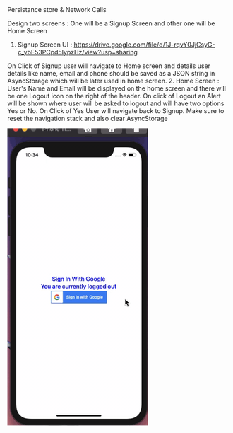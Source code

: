 <Div align "center">Persistance store & Network Calls</Div>

Design two screens : One will be a Signup Screen and other one will be Home Screen
1. Signup Screen UI : https://drive.google.com/file/d/1J-rqvY0JjCsyG-c_ybF53PCpd5IypzHz/view?usp=sharing 

On Click of Signup user will navigate to Home screen and details user details like name, email and phone should be saved as a JSON string in AsyncStorage which will be later used in home screen.
2. Home Screen : User's Name and Email will be displayed on the home screen  and there will be one Logout icon on the right of the header. On click of Logout an Alert will be shown where user will be asked to logout and will have two options Yes or No. On Click of Yes User will navigate back to Signup. Make sure to reset the navigation stack and also clear AsyncStorage

![Output](./src/assets/Output.gif)